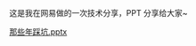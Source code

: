 这是我在网易做的一次技术分享，PPT 分享给大家~ 

[那些年踩坑.pptx](https://www.yuque.com/attachments/yuque/0/2024/pptx/5378072/1716303767639-5f41e7dd-6990-4e9b-814b-9a23f574a1b8.pptx)
